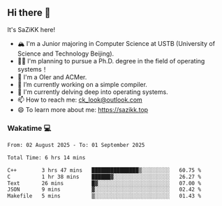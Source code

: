 ## Hi there 👋

It's SaZiKK here!

- 🏔️ I'm a Junior majoring in Computer Science  at USTB (University of Science and Technology Beijing).
- 🧑‍🎓 I'm planning to pursue a Ph.D. degree in the field of operating systems！
- 🚀 I'm a OIer and ACMer.
- 🔭 I’m currently working on a simple compiler.
- 🌱 I'm currently delving deep into operating systems.
- 📫 How to reach me: ck_look@outlook.com
- 😄 To learn more about me: https://sazikk.top

  
<!--
**SaZiKK/SaZiKK** is a ✨ _special_ ✨ repository because its `README.md` (this file) appears on your GitHub profile.

Here are some ideas to get you started:

- 🔭 I’m currently working on ...
- 🌱 I’m currently learning ...
- 👯 I’m looking to collaborate on ...
- 🤔 I’m looking for help with ...
- 💬 Ask me about ...
- 📫 How to reach me: ...
- 😄 Pronouns: ...
- ⚡ Fun fact: ...
-->

### Wakatime 💻

<!--START_SECTION:waka-->

```txt
From: 02 August 2025 - To: 01 September 2025

Total Time: 6 hrs 14 mins

C++        3 hrs 47 mins   ███████████████▒░░░░░░░░░   60.75 %
C          1 hr 38 mins    ██████▓░░░░░░░░░░░░░░░░░░   26.27 %
Text       26 mins         █▓░░░░░░░░░░░░░░░░░░░░░░░   07.00 %
JSON       9 mins          ▓░░░░░░░░░░░░░░░░░░░░░░░░   02.42 %
Makefile   5 mins          ▒░░░░░░░░░░░░░░░░░░░░░░░░   01.43 %
```

<!--END_SECTION:waka-->
